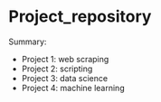 # Project_repository

Summary:
  - Project 1: web scraping 
  - Project 2: scripting
  - Project 3: data science
  - Project 4: machine learning
